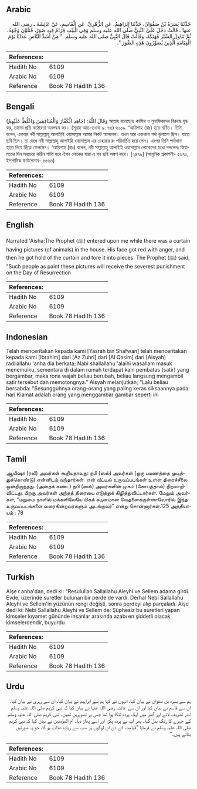 ## Arabic


<div dir="rtl" lang="ar" style={{fontSize:'larger',backgroundColor:'#f8f9fa',padding:20}}>
حَدَّثَنَا يَسَرَةُ بْنُ صَفْوَانَ، حَدَّثَنَا إِبْرَاهِيمُ، عَنِ الزُّهْرِيِّ، عَنِ الْقَاسِمِ، عَنْ عَائِشَةَ ـ رضى الله عنها ـ قَالَتْ دَخَلَ عَلَىَّ النَّبِيُّ صلى الله عليه وسلم وَفِي الْبَيْتِ قِرَامٌ فِيهِ صُوَرٌ، فَتَلَوَّنَ وَجْهُهُ، ثُمَّ تَنَاوَلَ السِّتْرَ فَهَتَكَهُ، وَقَالَتْ قَالَ النَّبِيُّ صلى الله عليه وسلم ‏ "‏ مِنْ أَشَدِّ النَّاسِ عَذَابًا يَوْمَ الْقِيَامَةِ الَّذِينَ يُصَوِّرُونَ هَذِهِ الصُّوَرَ ‏"‏‏.‏
</div>
<div style={{backgroundColor:'#f8f9fa',padding:20, marginBottom: 10}}><table> <thead> <tr> <th>References:</th> <th></th> </tr> </thead> <tbody><tr><td>Hadith No</td><td>6109</td></tr><tr><td>Arabic No</td><td>6109</td></tr><tr><td>Reference</td><td>Book 78 Hadith 136</td></tr></tbody></table></div>

## Bengali


<div dir="ltr" lang="bn" style={{fontSize:'larger',backgroundColor:'#f8f9fa',padding:20}}>
وَقَالَ اللَّهُ: (جَاهِدِ الْكُفَّارَ وَالْمُنَافِقِينَ وَاغْلُظْ عَلَيْهِمْ) আল্লাহ বলেছেনঃ কাফির ও মুনাফিকদের বিরুদ্ধে যুদ্ধ কর, তাদের প্রতি কঠোরতা অবলম্বন কর। (সূরাহ আত-তওবা ৯: ৭৩) ৬১০৯. ‘আয়িশাহ (রাঃ) হতে বর্ণিত। তিনি বলেন, একবার নবী সাল্লাল্লাহু আলাইহি ওয়াসাল্লাম আমার নিকট আসলেন। তখন ঘরে একখানা পর্দা ঝুলানো ছিল। যাতে ছবি ছিল। তা দেখে নবী সাল্লাল্লাহু আলাইহি ওয়াসাল্লাম এর চেহারার রং পরিবর্তিত হয়ে গেল। এরপর তিনি পর্দাখানা হাতে নিয়ে ছিঁড়ে ফেললেন। ‘আয়িশাহ (রাঃ) বলেন, নবী সাল্লাল্লাহু আলাইহি ওয়াসাল্লাম লোকেদের মধ্যে বললেনঃ কিয়ামতের দিন সবচেয়ে কঠিন শাস্তি হবে ঐসব লোকের যারা এ সব ছবি অঙ্কণ করে। [২৪৭৯] (আধুনিক প্রকাশনী- ৫৬৭০, ইসলামিক ফাউন্ডেশন- ৫৫৬৬)
</div>
<div style={{backgroundColor:'#f8f9fa',padding:20, marginBottom: 10}}><table> <thead> <tr> <th>References:</th> <th></th> </tr> </thead> <tbody><tr><td>Hadith No</td><td>6109</td></tr><tr><td>Arabic No</td><td>6109</td></tr><tr><td>Reference</td><td>Book 78 Hadith 136</td></tr></tbody></table></div>

## English


<div dir="ltr" lang="en" style={{fontSize:'larger',backgroundColor:'#f8f9fa',padding:20}}>
Narrated 'Aisha:The Prophet (ﷺ) entered upon me while there was a curtain having pictures (of animals) in the house. His face got red with anger, and then he got hold of the curtain and tore it into pieces. The Prophet (ﷺ) said, "Such people as paint these pictures will receive the severest punishment on the Day of Resurrection
</div>
<div style={{backgroundColor:'#f8f9fa',padding:20, marginBottom: 10}}><table> <thead> <tr> <th>References:</th> <th></th> </tr> </thead> <tbody><tr><td>Hadith No</td><td>6109</td></tr><tr><td>Arabic No</td><td>6109</td></tr><tr><td>Reference</td><td>Book 78 Hadith 136</td></tr></tbody></table></div>

## Indonesian


<div dir="ltr" lang="id" style={{fontSize:'larger',backgroundColor:'#f8f9fa',padding:20}}>
Telah menceritakan kepada kami [Yasrah bin Shafwan] telah menceritakan kepada kami [Ibrahim] dari [Az Zuhri] dari [Al Qasim] dari [Aisyah] radliallahu 'anha dia berkata; Nabi shallallahu 'alaihi wasallam masuk menemuiku, sementara di dalam rumah terdapat kain pembatas (satir) yang bergambar, maka rona wajah beliau berubah, beliau langsung mengambil satir tersebut dan memotongnya." Aisyah melanjutkan; "Lalu beliau bersabda: "Sesungguhnya orang-orang yang paling keras siksaannya pada hari Kiamat adalah orang yang menggambar gambar seperti ini
</div>
<div style={{backgroundColor:'#f8f9fa',padding:20, marginBottom: 10}}><table> <thead> <tr> <th>References:</th> <th></th> </tr> </thead> <tbody><tr><td>Hadith No</td><td>6109</td></tr><tr><td>Arabic No</td><td>6109</td></tr><tr><td>Reference</td><td>Book 78 Hadith 136</td></tr></tbody></table></div>

## Tamil


<div dir="ltr" lang="ta" style={{fontSize:'larger',backgroundColor:'#f8f9fa',padding:20}}>
ஆயிஷா (ரலி) அவர்கள் கூறியதாவது: நபி (ஸல்) அவர்கள் (ஒரு பயணத்தை முடித்துக்கொண்டு) என்னிடம் வந்தார்கள். என் வீட்டில் உருவப்படங்கள் உள்ள திரைச்சீலை ஒன்றிருந்தது. (அதைக் கண்ட) நபி (ஸல்) அவர்களின் முகம் (கோபத்தால்) நிறமாறிவிட்டது. பிறகு அவர்கள் அந்தத் திரையை எடுத்துக் கிழித்துவிட்டார்கள். மேலும் அவர்கள், “மறுமை நாளில் மக்களிலேயே மிகக் கடினமான வேதனைக்குள்ளாவோரில் இந்த உருவப்படங்களை வரைகின்றவர்களும் அடங்குவர்” என்று சொன்னார்கள்.125 அத்தியாயம் : 78
</div>
<div style={{backgroundColor:'#f8f9fa',padding:20, marginBottom: 10}}><table> <thead> <tr> <th>References:</th> <th></th> </tr> </thead> <tbody><tr><td>Hadith No</td><td>6109</td></tr><tr><td>Arabic No</td><td>6109</td></tr><tr><td>Reference</td><td>Book 78 Hadith 136</td></tr></tbody></table></div>

## Turkish


<div dir="ltr" lang="tr" style={{fontSize:'larger',backgroundColor:'#f8f9fa',padding:20}}>
Aişe r.anha'dan, dedi ki: "Resulullah Sallallahu Aleyhi ve Sellem adama girdi. Evde, üzerinde suretler bulunan bir perde de vardı. Derhal Nebi Sallallahu Aleyhi ve Sellem'in yüzünün rengi değişti, sonra perdeyi alıp parçaladı. Aişe dedi ki: Nebi Sallallahu Aleyhi ve Sellem de: Şüphesiz bu suretleri yapan kimseler kıyamet gününde insanlar arasında azabı en şiddetli olacak kimselerdendir, buyurdu
</div>
<div style={{backgroundColor:'#f8f9fa',padding:20, marginBottom: 10}}><table> <thead> <tr> <th>References:</th> <th></th> </tr> </thead> <tbody><tr><td>Hadith No</td><td>6109</td></tr><tr><td>Arabic No</td><td>6109</td></tr><tr><td>Reference</td><td>Book 78 Hadith 136</td></tr></tbody></table></div>

## Urdu


<div dir="rtl" lang="ur" style={{fontSize:'larger',backgroundColor:'#f8f9fa',padding:20}}>
ہم سے بسرہ بن صفوان نے بیان کیا، انہوں نے کہا ہم سے ابراہیم نے بیان کیا، ان سے زہری نے بیان کیا، ان سے قاسم نے بیان کیا اور ان سے عائشہ رضی اللہ عنہا نے بیان کیا کہ نبی کریم صلی اللہ علیہ وسلم اندر تشریف لائے اور گھر میں ایک پردہ لٹکا ہوا تھا جس پر تصویریں تھیں۔ نبی کریم صلی اللہ علیہ وسلم کے چہرے کا رنگ بدل گیا۔ پھر آپ نے پردہ پکڑا اور اسے پھاڑ دیا۔ ام المؤمنین نے بیان کیا کہ نبی کریم صلی اللہ علیہ وسلم نے فرمایا ”قیامت کے دن ان لوگوں پر سب سے زیادہ عذاب ہو گا، جو یہ صورتیں بناتے ہیں۔“
</div>
<div style={{backgroundColor:'#f8f9fa',padding:20, marginBottom: 10}}><table> <thead> <tr> <th>References:</th> <th></th> </tr> </thead> <tbody><tr><td>Hadith No</td><td>6109</td></tr><tr><td>Arabic No</td><td>6109</td></tr><tr><td>Reference</td><td>Book 78 Hadith 136</td></tr></tbody></table></div>